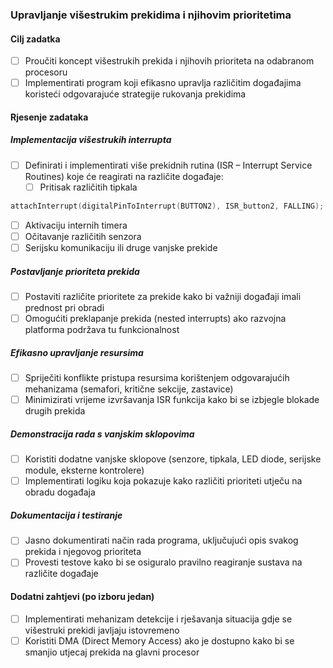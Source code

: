 ### Upravljanje višestrukim prekidima i njihovim prioritetima  

#### Cilj zadatka  
- [ ] Proučiti koncept višestrukih prekida i njihovih prioriteta na odabranom procesoru  
- [ ] Implementirati program koji efikasno upravlja različitim događajima koristeći odgovarajuće strategije rukovanja prekidima  

#### Rjesenje zadataka  

##### Implementacija višestrukih interrupta  
- [ ] Definirati i implementirati više prekidnih rutina (ISR – Interrupt Service Routines) koje će reagirati na različite događaje:  
  - [ ] Pritisak različitih tipkala  
```cpp
attachInterrupt(digitalPinToInterrupt(BUTTON2), ISR_button2, FALLING);

```
  - [ ] Aktivaciju internih timera  
  - [ ] Očitavanje različitih senzora  
  - [ ] Serijsku komunikaciju ili druge vanjske prekide  

##### Postavljanje prioriteta prekida  
- [ ] Postaviti različite prioritete za prekide kako bi važniji događaji imali prednost pri obradi  
- [ ] Omogućiti preklapanje prekida (nested interrupts) ako razvojna platforma podržava tu funkcionalnost  

##### Efikasno upravljanje resursima  
- [ ] Spriječiti konflikte pristupa resursima korištenjem odgovarajućih mehanizama (semafori, kritične sekcije, zastavice)  
- [ ] Minimizirati vrijeme izvršavanja ISR funkcija kako bi se izbjegle blokade drugih prekida  

##### Demonstracija rada s vanjskim sklopovima  
- [ ] Koristiti dodatne vanjske sklopove (senzore, tipkala, LED diode, serijske module, eksterne kontrolere)  
- [ ] Implementirati logiku koja pokazuje kako različiti prioriteti utječu na obradu događaja  

##### Dokumentacija i testiranje  
- [ ] Jasno dokumentirati način rada programa, uključujući opis svakog prekida i njegovog prioriteta  
- [ ] Provesti testove kako bi se osiguralo pravilno reagiranje sustava na različite događaje  

#### Dodatni zahtjevi (po izboru jedan)  
- [ ] Implementirati mehanizam detekcije i rješavanja situacija gdje se višestruki prekidi javljaju istovremeno  
- [ ] Koristiti DMA (Direct Memory Access) ako je dostupno kako bi se smanjio utjecaj prekida na glavni procesor  
